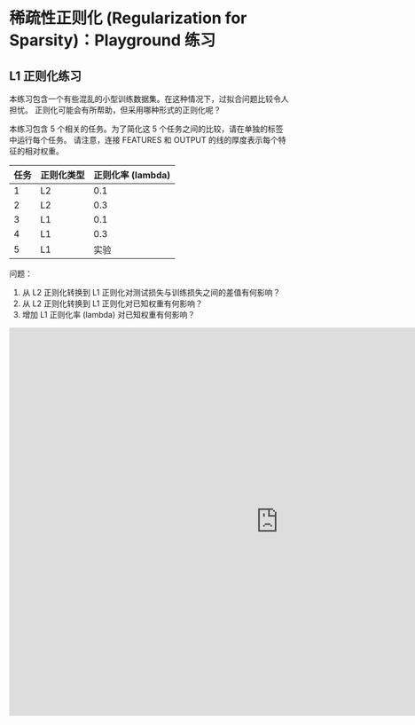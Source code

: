 # 稀疏性正则化 (Regularization for Sparsity)：Playground 练习



## L1 正则化练习

本练习包含一个有些混乱的小型训练数据集。在这种情况下，过拟合问题比较令人担忧。 正则化可能会有所帮助，但采用哪种形式的正则化呢？

本练习包含 5 个相关的任务。为了简化这 5 个任务之间的比较，请在单独的标签中运行每个任务。 请注意，连接 FEATURES 和 OUTPUT 的线的厚度表示每个特征的相对权重。

| 任务 | 正则化类型 | 正则化率 (lambda) |
| ---- | ---------- | ----------------- |
| 1    | L2         | 0.1               |
| 2    | L2         | 0.3               |
| 3    | L1         | 0.1               |
| 4    | L1         | 0.3               |
| 5    | L1         | 实验              |

问题：

1. 从 L2 正则化转换到 L1 正则化对测试损失与训练损失之间的差值有何影响？
2. 从 L2 正则化转换到 L1 正则化对已知权重有何影响？
3. 增加 L1 正则化率 (lambda) 对已知权重有何影响？



<iframe scrolling="no" style="width: 970px; height: 700px" class="inherit-locale" frameborder="0" src="https://developers.google.com/machine-learning/crash-course/playground/?utm_source=engedu&amp;utm_medium=ss&amp;utm_campaign=mlcc&amp;hl=zh-cn#activation=linear&amp;regularization=L2&amp;batchSize=7&amp;dataset=xor&amp;regDataset=reg-plane&amp;learningRate=0.01&amp;regularizationRate=0.1&amp;noise=30&amp;networkShape=&amp;seed=0.57899&amp;showTestData=false&amp;discretize=false&amp;percTrainData=20&amp;x=true&amp;y=true&amp;xTimesY=true&amp;xSquared=true&amp;ySquared=true&amp;cosX=false&amp;sinX=false&amp;cosY=false&amp;sinY=false&amp;collectStats=true&amp;problem=classification&amp;initZero=false&amp;hideText=true&amp;dataset_hide=true&amp;percTrainData_hide=false&amp;noise_hide=false&amp;batchSize_hide=false&amp;xTimesY_hide=false&amp;xSquared_hide=false&amp;ySquared_hide=false&amp;sinX_hide=true&amp;sinY_hide=true&amp;activation_hide=true&amp;learningRate_hide=false&amp;regularization_hide=false&amp;regularizationRate_hide=false&amp;numHiddenLayers_hide=true&amp;problem_hide=true&amp;tutorial=dp-regularization-for-sparsity&amp;goalTrainTestDiffMaxThresholdFirst=0.135&amp;goalTestLossMinThresholdFirst=0.205&amp;goalTrainTestDiffMinThresholdFirst=0.1&amp;goalTrainTestDiffMinThresholdSecond=0.05"></iframe>

